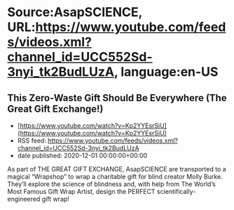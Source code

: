 # Source:AsapSCIENCE, URL:https://www.youtube.com/feeds/videos.xml?channel_id=UCC552Sd-3nyi_tk2BudLUzA, language:en-US

## This Zero-Waste Gift Should Be Everywhere (The Great Gift Exchange!)
 - [https://www.youtube.com/watch?v=Kp2YYEsrSiU](https://www.youtube.com/watch?v=Kp2YYEsrSiU)
 - RSS feed: https://www.youtube.com/feeds/videos.xml?channel_id=UCC552Sd-3nyi_tk2BudLUzA
 - date published: 2020-12-01 00:00:00+00:00

As part of THE GREAT GIFT EXCHANGE, AsapSCIENCE are transported to a magical “Wrapshop” to wrap a charitable gift for blind creator Molly Burke. They’ll explore the science of blindness and, with help from The World’s Most Famous Gift Wrap Artist, design the PERFECT scientifically-engineered gift wrap!

